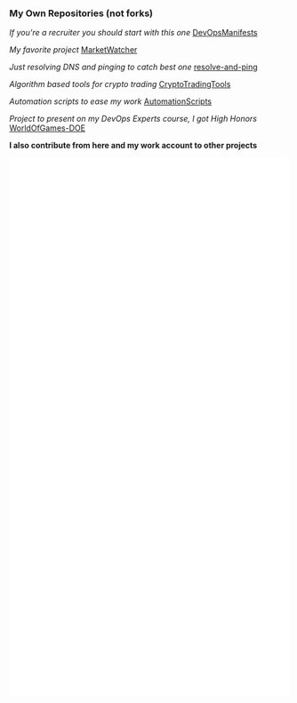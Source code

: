 ### My Own Repositories (not forks)

*If you're a recruiter you should start with this one*
[DevOpsManifests](https://github.com/justmike1/DevOpsManifests) 

*My favorite project*
[MarketWatcher](https://github.com/justmike1/MarketWatcher)

*Just resolving DNS and pinging to catch best one*
[resolve-and-ping](https://github.com/justmike1/resolve-and-ping)

*Algorithm based tools for crypto trading*
[CryptoTradingTools](https://github.com/justmike1/CryptoTradingTools)

*Automation scripts to ease my work*
[AutomationScripts](https://github.com/justmike1/AutomationScripts)

*Project to present on my DevOps Experts course, I got High Honors*
[WorldOfGames-DOE](https://github.com/justmike1/WorldOfGames-DOE)

**I also contribute from here and my work account to other projects**

<!--
**justmike1/justmike1** is a ✨ _special_ ✨ repository because its `README.md` (this file) appears on your GitHub profile.

Here are some ideas to get you started:

- 🔭 I’m currently working on ...
- 🌱 I’m currently learning ...
- 👯 I’m looking to collaborate on ...
- 🤔 I’m looking for help with ...
- 💬 Ask me about ...
- 📫 How to reach me: ...
- 😄 Pronouns: ...
- ⚡ Fun fact: ...
-->

![Metrics](/github-metrics.svg)
